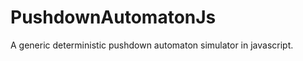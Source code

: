 PushdownAutomatonJs
===================

A generic deterministic pushdown automaton simulator in javascript.
